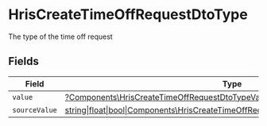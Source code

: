 # HrisCreateTimeOffRequestDtoType

The type of the time off request


## Fields

| Field                                                                                                                                                        | Type                                                                                                                                                         | Required                                                                                                                                                     | Description                                                                                                                                                  |
| ------------------------------------------------------------------------------------------------------------------------------------------------------------ | ------------------------------------------------------------------------------------------------------------------------------------------------------------ | ------------------------------------------------------------------------------------------------------------------------------------------------------------ | ------------------------------------------------------------------------------------------------------------------------------------------------------------ |
| `value`                                                                                                                                                      | [?Components\HrisCreateTimeOffRequestDtoTypeValue](../../Models/Components/HrisCreateTimeOffRequestDtoTypeValue.md)                                          | :heavy_minus_sign:                                                                                                                                           | N/A                                                                                                                                                          |
| `sourceValue`                                                                                                                                                | [string\|float\|bool\|Components\HrisCreateTimeOffRequestDtoSourceValueType4\|array\|null](../../Models/Components/HrisCreateTimeOffRequestDtoTypeSourceValue.md) | :heavy_minus_sign:                                                                                                                                           | N/A                                                                                                                                                          |